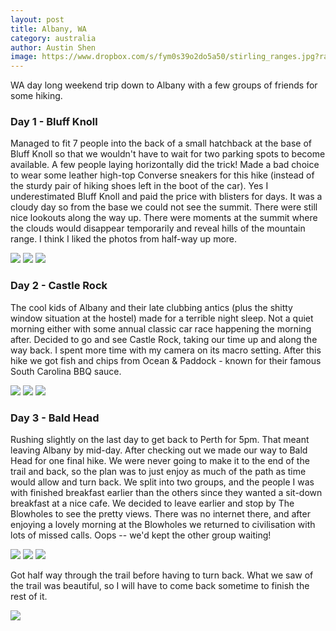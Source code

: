 ```yaml
---
layout: post
title: Albany, WA
category: australia
author: Austin Shen
image: https://www.dropbox.com/s/fym0s39o2do5a50/stirling_ranges.jpg?raw=1
---
```


WA day long weekend trip down to Albany with a few groups of friends for some hiking.

### Day 1 - Bluff Knoll

Managed to fit 7 people into the back of a small hatchback at the base of Bluff Knoll so that we wouldn't have to wait for two parking spots to become available. A few people laying horizontally did the trick! Made a bad choice to wear some leather high-top Converse sneakers for this hike (instead of the sturdy pair of hiking shoes left in the boot of the car). Yes I underestimated Bluff Knoll and paid the price with blisters for days. It was a cloudy day so from the base we could not see the summit. There were still nice lookouts along the way up. There were moments at the summit where the clouds would disappear temporarily and reveal hills of the mountain range. I think I liked the photos from half-way up more. 

<div class='gallery' style='align-items: center;'>
  <img src="https://www.dropbox.com/s/0m2e4qy1mme1fq6/bay.jpg?raw=1">
  <img src="https://www.dropbox.com/s/weyys6c71ehpihu/double_rainbow.jpg?raw=1">
  <img src="https://www.dropbox.com/s/fym0s39o2do5a50/stirling_ranges.jpg?raw=1">
</div>

### Day 2 - Castle Rock

The cool kids of Albany and their late clubbing antics (plus the shitty window situation at the hostel) made for a terrible night sleep. Not a quiet morning either with some annual classic car race happening the morning after. Decided to go and see Castle Rock, taking our time up and along the way back. I spent more time with my camera on its macro setting. After this hike we got fish and chips from Ocean & Paddock - known for their famous South Carolina BBQ sauce.

<div class='gallery' style='align-items: center;'>
  <img src="https://www.dropbox.com/s/ku6eo3uuvc4bowc/cacti_macro.jpg?raw=1">
  <img src="https://www.dropbox.com/s/0aaqghga6t578f2/macro_fungi.jpg?raw=1">
  <img src="https://www.dropbox.com/s/iz6lgicgto70e2l/macro_log.jpg?raw=1">
</div>

### Day 3 - Bald Head

Rushing slightly on the last day to get back to Perth for 5pm. That meant leaving Albany by mid-day. After checking out we made our way to Bald Head for one final hike. We were never going to make it to the end of the trail and back, so the plan was to just enjoy as much of the path as time would allow and turn back. We split into two groups, and the people I was with finished breakfast earlier than the others since they wanted a sit-down breakfast at a nice cafe. We decided to leave earlier and stop by The Blowholes to see the pretty views. There was no internet there, and after enjoying a lovely morning at the Blowholes we returned to civilisation with lots of missed calls. Oops -- we'd kept the other group waiting!

<div class='gallery' style='align-items: center;'>
  <img src="https://www.dropbox.com/s/shxe0q2xl0sfy29/bald_head.jpg?raw=1">
  <img src="https://www.dropbox.com/s/i8rnlslq5f3k755/blowholes.jpg?raw=1">
  <img src="https://www.dropbox.com/s/i1s28z4wpml4hmw/cliff.jpg?raw=1">
</div>

Got half way through the trail before having to turn back. What we saw of the trail was beautiful, so I will have to come back sometime to finish the rest of it.

<img class='image' src='https://www.dropbox.com/s/aq7bjj971e60mce/hike.jpg?raw=1'>
